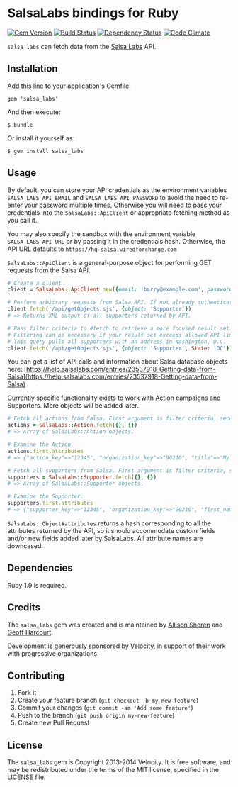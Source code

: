 # SalsaLabs bindings for Ruby

[![Gem
Version](https://badge.fury.io/rb/salsa_labs.png)](http://badge.fury.io/rb/salsa_labs)
[![Build Status](https://travis-ci.org/VelocityStrategies/ruby-salsa_labs.png?branch=master)](https://travis-ci.org/VelocityStrategies/ruby-salsa_labs)
[![Dependency Status](https://gemnasium.com/VelocityStrategies/ruby-salsa_labs.png)](https://gemnasium.com/VelocityStrategies/ruby-salsa_labs)
[![Code Climate](https://codeclimate.com/badge.png)](https://codeclimate.com/github/VelocityStrategies/ruby-salsa_labs)

``salsa_labs`` can fetch data from the [Salsa Labs](http://salsalabs.com) API.

## Installation

Add this line to your application's Gemfile:

    gem 'salsa_labs'

And then execute:

    $ bundle

Or install it yourself as:

    $ gem install salsa_labs

## Usage

By default, you can store your API credentials as the environment variables ``SALSA_LABS_API_EMAIL`` and ``SALSA_LABS_API_PASSWORD`` to avoid the need to re-enter your password multiple times. Otherwise you will need to pass your credentials into the ``SalsaLabs::ApiClient`` or appropriate fetching method as you call it.

You may also specify the sandbox with the environment variable ``SALSA_LABS_API_URL`` or by passing it in the credentials hash. Otherwise, the API URL defaults to ``https://hq-salsa.wiredforchange.com``

``SalsaLabs::ApiClient`` is a general-purpose object for performing GET requests from the Salsa API. 

```ruby
# Create a client
client = SalsaLabs::ApiClient.new({email: 'barry@example.com', password: 'myPassword'})

# Perform arbitrary requests from Salsa API. If not already authenticated, client will do so automatically.
client.fetch('/api/getObjects.sjs', {object: 'Supporter'})
# => Returns XML output of all supporters returned by API.

# Pass filter criteria to #fetch to retrieve a more focused result set.
# Filtering can be necessary if your result set exceeds allowed API limits.
# This query pulls all supporters with an address in Washington, D.C.
client.fetch('/api/getObjects.sjs', {object: 'Supporter', State: 'DC'})
```

You can get a list of API calls and information about Salsa database objects here:
[https://help.salsalabs.com/entries/23537918-Getting-data-from-Salsa](https://help.salsalabs.com/entries/23537918-Getting-data-from-Salsa)

Currently specific functionality exists to work with Action campaigns and Supporters. More objects will be added later.

```ruby
# Fetch all actions from Salsa. First argument is filter criteria, second argument is credentials if you are not storing them as environment variables.
actions = SalsaLabs::Action.fetch({}, {})
# => Array of SalsaLabs::Action objects.

# Examine the Action.
actions.first.attributes
# => {"action_key"=>"12345", "organization_key"=>"90210", "title"=>"My Action Title" ...}
```

```ruby
# Fetch all supporters from Salsa. First argument is filter criteria, second argument is credentials if you are not storing them as environment variables.
supporters = SalsaLabs::Supporter.fetch({}, {})
# => Array of SalsaLabs::Supporter objects.

# Examine the Supporter.
supporters.first.attributes
# => {"supporter_key"=>"12345", "organization_key"=>"90210", "first_name"=>"John", "mi"=>"Jacob", "last_name"=>"Jingleheimer Schmidt" ...}
```

``SalsaLabs::Object#attributes`` returns a hash corresponding to all the attributes returned by the API, so it should accommodate custom fields and/or new fields added later by SalsaLabs. All attribute names are downcased. 

## Dependencies

Ruby 1.9 is required.

## Credits

The ``salsa_labs`` gem was created and is maintained by [Allison Sheren](http://github.com/asheren) and [Geoff Harcourt](http://github.com/geoffharcourt).

Development is generously sponsored by [Velocity](http://wearevelocity.com), in support of their work with progressive organizations.

## Contributing

1. Fork it
2. Create your feature branch (`git checkout -b my-new-feature`)
3. Commit your changes (`git commit -am 'Add some feature'`)
4. Push to the branch (`git push origin my-new-feature`)
5. Create new Pull Request

## License

The ``salsa_labs`` gem is Copyright 2013-2014 Velocity. It is free software, and
may be redistributed under the terms of the MIT license, specified in the 
LICENSE file.
